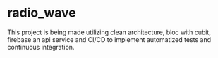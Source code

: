 # radio_wave

This project is being made utilizing clean architecture, bloc with cubit, firebase an api service and CI/CD to implement automatized tests and continuous integration.

